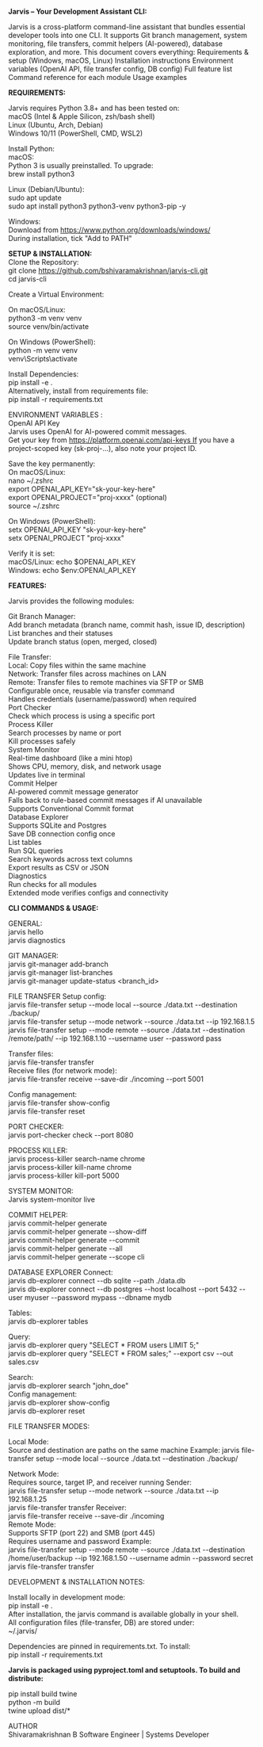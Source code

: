 **Jarvis – Your Development Assistant CLI:**

Jarvis is a cross-platform command-line assistant that bundles essential developer tools into one CLI. It supports Git branch management, system monitoring, file transfers, commit helpers (AI-powered), database exploration, and more.
This document covers everything:
Requirements & setup (Windows, macOS, Linux)
Installation instructions
Environment variables (OpenAI API, file transfer config, DB config)
Full feature list
Command reference for each module
Usage examples

**REQUIREMENTS:**

Jarvis requires Python 3.8+ and has been tested on:  
macOS (Intel & Apple Silicon, zsh/bash shell)  
Linux (Ubuntu, Arch, Debian)  
Windows 10/11 (PowerShell, CMD, WSL2)  
  
Install Python:   
macOS:   
Python 3 is usually preinstalled. To upgrade:   
brew install python3  

Linux (Debian/Ubuntu):  
sudo apt update  
sudo apt install python3 python3-venv python3-pip -y  
  
Windows:  
Download from https://www.python.org/downloads/windows/  
During installation, tick "Add to PATH"  
  
**SETUP & INSTALLATION:**  
Clone the Repository:   
git clone https://github.com/bshivaramakrishnan/jarvis-cli.git  
cd jarvis-cli
  
Create a Virtual Environment:
  
On macOS/Linux:  
python3 -m venv venv  
source venv/bin/activate  
  
On Windows (PowerShell):  
python -m venv venv   
venv\Scripts\activate  

Install Dependencies:  
pip install -e .  
Alternatively, install from requirements file:  
pip install -r requirements.txt  
  
ENVIRONMENT VARIABLES :   
OpenAI API Key  
Jarvis uses OpenAI for AI-powered commit messages.  
Get your key from https://platform.openai.com/api-keys If you have a project-scoped key (sk-proj-...), also note your project ID.  
  
Save the key permanently:  
On macOS/Linux:    
nano ~/.zshrc  
export OPENAI_API_KEY="sk-your-key-here"  
export OPENAI_PROJECT="proj-xxxx" (optional)  
source ~/.zshrc  
  
On Windows (PowerShell):  
setx OPENAI_API_KEY "sk-your-key-here"  
setx OPENAI_PROJECT "proj-xxxx"   
  
Verify it is set:  
macOS/Linux: echo $OPENAI_API_KEY  
Windows: echo $env:OPENAI_API_KEY  
  
**FEATURES:**  
  
Jarvis provides the following modules:  

Git Branch Manager:  
Add branch metadata (branch name, commit hash, issue ID, description)  
List branches and their statuses  
Update branch status (open, merged, closed)  

File Transfer:  
Local: Copy files within the same machine  
Network: Transfer files across machines on LAN  
Remote: Transfer files to remote machines via SFTP or SMB  
Configurable once, reusable via transfer command  
Handles credentials (username/password) when required  
Port Checker  
Check which process is using a specific port  
Process Killer  
Search processes by name or port  
Kill processes safely  
System Monitor  
Real-time dashboard (like a mini htop)  
Shows CPU, memory, disk, and network usage  
Updates live in terminal  
Commit Helper  
AI-powered commit message generator  
Falls back to rule-based commit messages if AI unavailable  
Supports Conventional Commit format   
Database Explorer  
Supports SQLite and Postgres  
Save DB connection config once  
List tables  
Run SQL queries  
Search keywords across text columns  
Export results as CSV or JSON  
Diagnostics  
Run checks for all modules  
Extended mode verifies configs and connectivity  

**CLI COMMANDS & USAGE:**  

GENERAL:  
jarvis hello  
jarvis diagnostics  
 
GIT MANAGER:  
jarvis git-manager add-branch  
jarvis git-manager list-branches   
jarvis git-manager update-status <branch_id> <status>  

FILE TRANSFER Setup config:  
jarvis file-transfer setup --mode local --source ./data.txt --destination ./backup/  
jarvis file-transfer setup --mode network --source ./data.txt --ip 192.168.1.5  
jarvis file-transfer setup --mode remote --source ./data.txt --destination /remote/path/ --ip 192.168.1.10 --username user --password pass  

Transfer files:  
jarvis file-transfer transfer  
Receive files (for network mode):  
jarvis file-transfer receive --save-dir ./incoming --port 5001  

Config management:  
jarvis file-transfer show-config  
jarvis file-transfer reset  

PORT CHECKER:  
jarvis port-checker check --port 8080  

PROCESS KILLER:  
jarvis process-killer search-name chrome  
jarvis process-killer kill-name chrome  
jarvis process-killer kill-port 5000  

  
SYSTEM MONITOR:  
Jarvis system-monitor live  

COMMIT HELPER:  
jarvis commit-helper generate  
jarvis commit-helper generate --show-diff  
jarvis commit-helper generate --commit  
jarvis commit-helper generate --all  
jarvis commit-helper generate --scope cli  
  
DATABASE EXPLORER Connect:  
jarvis db-explorer connect --db sqlite --path ./data.db  
jarvis db-explorer connect --db postgres --host localhost --port 5432 --user myuser --password mypass --dbname mydb  

Tables:  
jarvis db-explorer tables  
  
Query:  
jarvis db-explorer query "SELECT * FROM users LIMIT 5;"  
jarvis db-explorer query "SELECT * FROM sales;" --export csv --out sales.csv  

Search:  
jarvis db-explorer search "john_doe"  
Config management:  
jarvis db-explorer show-config   
jarvis db-explorer reset  

FILE TRANSFER MODES:  

Local Mode:  
Source and destination are paths on the same machine Example: jarvis file-transfer setup --mode local --source ./data.txt --destination ./backup/  

Network Mode:  
Requires source, target IP, and receiver running Sender:  
jarvis file-transfer setup --mode network --source ./data.txt --ip 192.168.1.25  
jarvis file-transfer transfer Receiver:  
jarvis file-transfer receive --save-dir ./incoming  
Remote Mode:  
Supports SFTP (port 22) and SMB (port 445)  
Requires username and password Example:  
jarvis file-transfer setup --mode remote --source ./data.txt --destination /home/user/backup --ip 192.168.1.50 --username admin --password secret  
jarvis file-transfer transfer   

DEVELOPMENT & INSTALLATION NOTES:   

Install locally in development mode:  
pip install -e .  
After installation, the jarvis command is available globally in your shell.  
All configuration files (file-transfer, DB) are stored under:  
~/.jarvis/  

Dependencies are pinned in requirements.txt. To install:  
pip install -r requirements.txt    

**Jarvis is packaged using pyproject.toml and setuptools. To build and distribute:**  
  
pip install build twine  
python -m build  
twine upload dist/*  
  
   
AUTHOR  
Shivaramakrishnan B Software Engineer | Systems Developer
